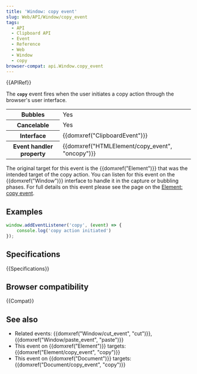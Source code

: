 ```yaml
---
title: 'Window: copy event'
slug: Web/API/Window/copy_event
tags:
  - API
  - Clipboard API
  - Event
  - Reference
  - Web
  - Window
  - copy
browser-compat: api.Window.copy_event
---
```

{{APIRef}}

The **`copy`** event fires when the user initiates a copy action through the browser's user interface.

<table class="properties">
  <tbody>
    <tr>
      <th scope="row">Bubbles</th>
      <td>Yes</td>
    </tr>
    <tr>
      <th scope="row">Cancelable</th>
      <td>Yes</td>
    </tr>
    <tr>
      <th scope="row">Interface</th>
      <td>{{domxref("ClipboardEvent")}}</td>
    </tr>
    <tr>
      <th scope="row">Event handler property</th>
      <td>{{domxref("HTMLElement/copy_event", "oncopy")}}</td>
    </tr>
  </tbody>
</table>

The original target for this event is the {{domxref("Element")}} that was the intended target of the copy action. You can listen for this event on the {{domxref("Window")}} interface to handle it in the capture or bubbling phases. For full details on this event please see the page on the [Element: copy event](/en-US/docs/Web/API/Element/copy_event).

## Examples

```js
window.addEventListener('copy', (event) => {
    console.log('copy action initiated')
});
```

## Specifications

{{Specifications}}

## Browser compatibility

{{Compat}}

## See also

- Related events: {{domxref("Window/cut_event", "cut")}}, {{domxref("Window/paste_event", "paste")}}
- This event on {{domxref("Element")}} targets: {{domxref("Element/copy_event", "copy")}}
- This event on {{domxref("Document")}} targets: {{domxref("Document/copy_event", "copy")}}
